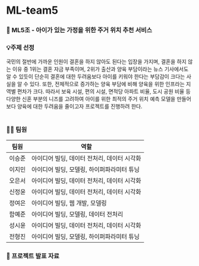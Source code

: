 # ML-team5

### 👶 ML5조 - 아이가 있는 가정을 위한 주거 위치 추천 서비스 <br/>

### 💡주제 선정

국민의 절반에 가까운 인원이 결혼을 하지 않아도 된다는 입장을 가지며, 결혼을 하지 않는 이유 중 1위는 결혼 자금 부족이며, 2위가 출산과 양육 부담이라는 뉴스 기사에서도 알 수 있듯이 단순히 결혼에 대한 두려움보다 아이를 키워야 한다는 부담감이 크다는 사실을 알 수 있다. 또한, 전체적으로 증가하는 양육 부담에 비해 양육을 위한 인프라는 지역별 편차가 크다. 따라서 보육 시설, 편의 시설, 면적당 아파트 비율, 도시 공원 비율 등 다양한 신혼 부분의 니즈를 고려하여 아이를 위한 최적의 주거 위치 예측 모델을 만들어 보다 양육에 대한 두려움을 줄이고자 프로젝트를 진행하려 한다. <br/><br/>

### 👨‍💻 팀원

| 팀원 | 역할 |
| --- | --- |
| 이승준 | 아이디어 빌딩, 데이터 전처리, 데이터 시각화 |
| 이지민 | 아이디어 빌딩, 모델링, 하이퍼파라미터 튜닝 |
| 오은서 | 아이디어 빌딩, 데이터 전처리,  데이터 시각화 |
| 신정윤 | 아이디어 빌딩, 데이터 전처리,  데이터 시각화 |
| 정여은 | 아이디어 빌딩, 웹 개발, 모델링 |
| 함예준 | 아이디어 빌딩, 모델링, 데이터 전처리 |
| 성시윤 | 아이디어 빌딩, 데이터 전처리,  데이터 시각화 |
| 전형진 | 아이디어 빌딩, 모델링,  하이퍼파라미터 튜닝 |

### 🤝 프로젝트 발표 자료
